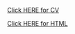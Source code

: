 [Click HERE for CV](https://vusyy.github.io/rsschool-cv/cv)

[Click HERE for HTML](https://vusyy.github.io/rsschool-cv/cv)